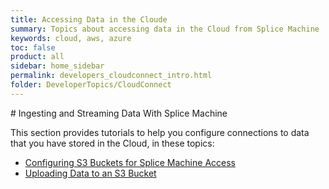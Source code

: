 ```yaml
---
title: Accessing Data in the Cloude
summary: Topics about accessing data in the Cloud from Splice Machine
keywords: cloud, aws, azure
toc: false
product: all
sidebar: home_sidebar
permalink: developers_cloudconnect_intro.html
folder: DeveloperTopics/CloudConnect
---
```

<section>
<div class="TopicContent" data-swiftype-index="true" markdown="1">
# Ingesting and Streaming Data With Splice Machine

This section provides tutorials to help you configure connections to data that you have stored in the Cloud, in these topics:

* [Configuring S3 Buckets for Splice Machine Access](developers_cloudconnect_configures3.html)
* [Uploading Data to an S3 Bucket](developers_cloudconnect_uploadtos3.html)

</div>
</section>
